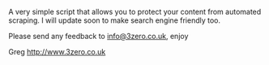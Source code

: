 A very simple script that allows you to protect your content from automated scraping. I will update soon to make search engine friendly too.

Please send any feedback to info@3zero.co.uk, enjoy

Greg
http://www.3zero.co.uk
